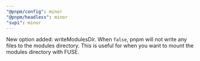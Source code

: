 ```yaml
---
"@pnpm/config": minor
"@pnpm/headless": minor
"supi": minor
---
```


New option added: writeModulesDir. When `false`, pnpm will not write any files to the modules directory. This is useful for when you want to mount the modules directory with FUSE.
